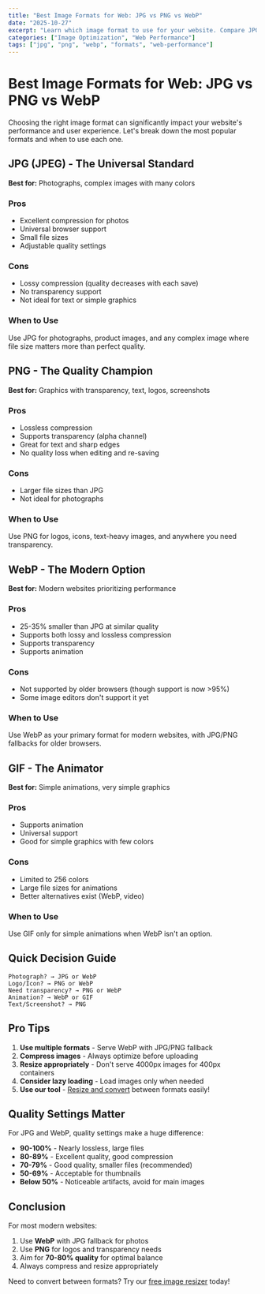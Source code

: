 ```yaml
---
title: "Best Image Formats for Web: JPG vs PNG vs WebP"
date: "2025-10-27"
excerpt: "Learn which image format to use for your website. Compare JPG, PNG, WebP, and more to optimize performance and quality."
categories: ["Image Optimization", "Web Performance"]
tags: ["jpg", "png", "webp", "formats", "web-performance"]
---
```


# Best Image Formats for Web: JPG vs PNG vs WebP

Choosing the right image format can significantly impact your website's performance and user experience. Let's break down the most popular formats and when to use each one.

## JPG (JPEG) - The Universal Standard

**Best for:** Photographs, complex images with many colors

### Pros
- Excellent compression for photos
- Universal browser support
- Small file sizes
- Adjustable quality settings

### Cons
- Lossy compression (quality decreases with each save)
- No transparency support
- Not ideal for text or simple graphics

### When to Use
Use JPG for photographs, product images, and any complex image where file size matters more than perfect quality.

## PNG - The Quality Champion

**Best for:** Graphics with transparency, text, logos, screenshots

### Pros
- Lossless compression
- Supports transparency (alpha channel)
- Great for text and sharp edges
- No quality loss when editing and re-saving

### Cons
- Larger file sizes than JPG
- Not ideal for photographs

### When to Use
Use PNG for logos, icons, text-heavy images, and anywhere you need transparency.

## WebP - The Modern Option

**Best for:** Modern websites prioritizing performance

### Pros
- 25-35% smaller than JPG at similar quality
- Supports both lossy and lossless compression
- Supports transparency
- Supports animation

### Cons
- Not supported by older browsers (though support is now >95%)
- Some image editors don't support it yet

### When to Use
Use WebP as your primary format for modern websites, with JPG/PNG fallbacks for older browsers.

## GIF - The Animator

**Best for:** Simple animations, very simple graphics

### Pros
- Supports animation
- Universal support
- Good for simple graphics with few colors

### Cons
- Limited to 256 colors
- Large file sizes for animations
- Better alternatives exist (WebP, video)

### When to Use
Use GIF only for simple animations when WebP isn't an option.

## Quick Decision Guide

```
Photograph? → JPG or WebP
Logo/Icon? → PNG or WebP
Need transparency? → PNG or WebP
Animation? → WebP or GIF
Text/Screenshot? → PNG
```

## Pro Tips

1. **Use multiple formats** - Serve WebP with JPG/PNG fallback
2. **Compress images** - Always optimize before uploading
3. **Resize appropriately** - Don't serve 4000px images for 400px containers
4. **Consider lazy loading** - Load images only when needed
5. **Use our tool** - [Resize and convert](/​) between formats easily!

## Quality Settings Matter

For JPG and WebP, quality settings make a huge difference:

- **90-100%** - Nearly lossless, large files
- **80-89%** - Excellent quality, good compression
- **70-79%** - Good quality, smaller files (recommended)
- **50-69%** - Acceptable for thumbnails
- **Below 50%** - Noticeable artifacts, avoid for main images

## Conclusion

For most modern websites:
1. Use **WebP** with JPG fallback for photos
2. Use **PNG** for logos and transparency needs
3. Aim for **70-80% quality** for optimal balance
4. Always compress and resize appropriately

Need to convert between formats? Try our [free image resizer](/​) today!

